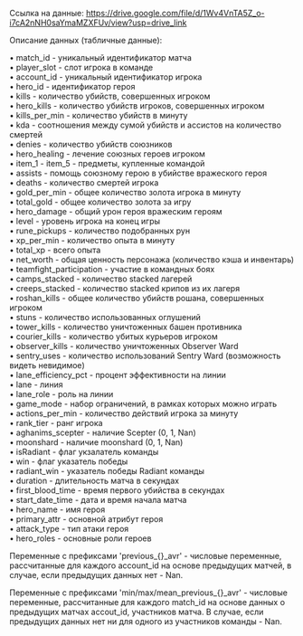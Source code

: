 Ссылка на данные: https://drive.google.com/file/d/1Wv4VnTA5Z_o-i7cA2nNH0saYmaMZXFUv/view?usp=drive_link

Описание данных (табличные данные): 

• match_id - уникальный идентификатор матча \
• player_slot - слот игрока в команде \
• account_id - уникальный идентификатор игрока \
• hero_id - идентификатор героя \
• kills - количество убийств, совершенных игроком \
• hero_kills - количество убийств игроков, совершенных игроком \
• kills_per_min - количество убийств в минуту \
• kda - соотношения между сумой убийств и ассистов на количество смертей \
• denies - количество убийств союзников \
• hero_healing - лечение союзных героев игроком \
• item_1 - item_5 - предметы, купленные командой \
• assists - помощь союзному герою в убийстве вражеского героя \
• deaths - количество смертей игрока \
• gold_per_min - общее количество золота игрока в минуту \
• total_gold - общее количество золота за игру \
• hero_damage - общий урон героя вражеским героям \
• level - уровень игрока на конец игры \
• rune_pickups - количество подобранных рун \
• xp_per_min - количество опыта в минуту \
• total_xp - всего опыта \
• net_worth - общая ценность персонажа (количество кэша и инвентарь) \
• teamfight_participation - участие в командных боях \
• camps_stacked - количество stacked лагерей \
• creeps_stacked - количество stacked крипов из их лагеря \
• roshan_kills - общее количество убийств рошана, совершенных игроком \
• stuns - количество использованных оглушений \
• tower_kills - количество уничтоженных башен противника \
• courier_kills - количество убитых курьеров игроком \
• observer_kills - количество уничтоженных Observer Ward \
• sentry_uses - количество использований Sentry Ward (возможность видеть невидимое) \
• lane_efficiency_pct - процент эффективности на линии \
• lane - линия \
• lane_role - роль на линии \
• game_mode - набор ограничений, в рамках которых можно играть \
• actions_per_min - количество действий игрока за минуту \
• rank_tier - ранг игрока \
• aghanims_scepter - наличие Scepter (0, 1, Nan) \
• moonshard - наличие moonshard (0, 1, Nan) \
• isRadiant - флаг укзалатель команды \
• win - флаг указатель победы \
• radiant_win - указатель победы Radiant команды \
• duration - длительность матча в секундах \
• first_blood_time - время первого убийства в секундах \
• start_date_time - дата и время начала матча \
• hero_name -  имя героя \
• primary_attr - основной атрибут героя \
• attack_type - тип атаки героя \
• hero_roles -  основные роли героев

Переменные с префиксами 'previous_{}_avr' - числовые переменные, рассчитанные для каждого account_id на основе предыдущих матчей, в случае, если предыдущих данных нет - Nan. 

Переменные с префиксами 'min/max/mean_previous_{}_avr' - числовые переменные, рассчитанные для каждого match_id на основе данных о предыдущих матчах accout_id, участников матча. В случае, если предыдущих данных нет ни для одного из участников команды -  Nan.  
